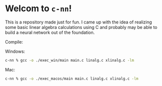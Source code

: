 # Welcom to `c-nn`!
This is a repository made just for fun. I came up with the idea of realizing some basic linear algebra calculations using C and probably may be able to build a neural network out of the foundation.

Compile:

Windows:
```bash
c-nn % gcc -o ./exec_win/main main.c linalg.c xlinalg.c -lm
```

Mac:
```bash
c-nn % gcc -o ./exec_macos/main main.c linalg.c xlinalg.c -lm
```